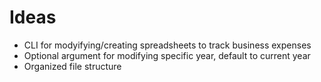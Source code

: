 # Ideas

- CLI for modyifying/creating spreadsheets to track business expenses
- Optional argument for modifying specific year, default to current year
- Organized file structure
